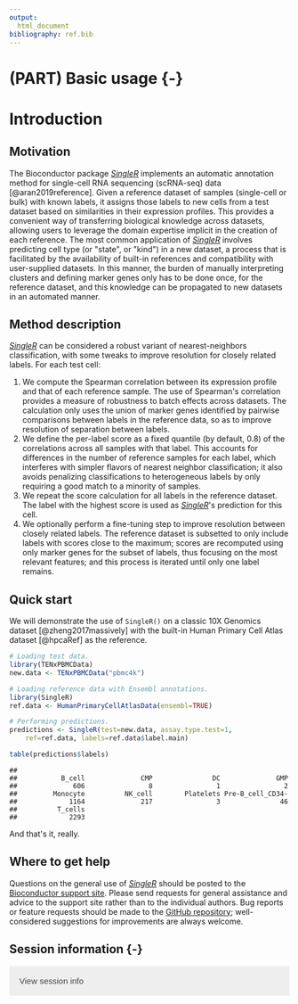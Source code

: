 ```yaml
---
output:
  html_document
bibliography: ref.bib
---
```


# (PART) Basic usage {-}

# Introduction

<script>
document.addEventListener("click", function (event) {
    if (event.target.classList.contains("aaron-collapse")) {
        event.target.classList.toggle("active");
        var content = event.target.nextElementSibling;
        if (content.style.display === "block") {
            content.style.display = "none";
        } else {
            content.style.display = "block";
        }
    }
})
</script>

<style>
.aaron-collapse {
  background-color: #eee;
  color: #444;
  cursor: pointer;
  padding: 18px;
  width: 100%;
  border: none;
  text-align: left;
  outline: none;
  font-size: 15px;
}

.aaron-content {
  padding: 0 18px;
  display: none;
  overflow: hidden;
  background-color: #f1f1f1;
}
</style>

## Motivation

The Bioconductor package *[SingleR](https://bioconductor.org/packages/3.12/SingleR)* implements an automatic annotation method 
for single-cell RNA sequencing (scRNA-seq) data [@aran2019reference].
Given a reference dataset of samples (single-cell or bulk) with known labels, 
it assigns those labels to new cells from a test dataset based on similarities in their expression profiles.
This provides a convenient way of transferring biological knowledge across datasets,
allowing users to leverage the domain expertise implicit in the creation of each reference.
The most common application of *[SingleR](https://bioconductor.org/packages/3.12/SingleR)* involves predicting cell type (or "state", or "kind") in a new dataset,
a process that is facilitated by the availability of built-in references and compatibility with user-supplied datasets.
In this manner, the burden of manually interpreting clusters and defining marker genes only has to be done once, for the reference dataset, and this knowledge can be propagated to new datasets in an automated manner.

## Method description

*[SingleR](https://bioconductor.org/packages/3.12/SingleR)* can be considered a robust variant of nearest-neighbors classification,
with some tweaks to improve resolution for closely related labels.
For each test cell:

1. We compute the Spearman correlation between its expression profile and that of each reference sample.
The use of Spearman's correlation provides a measure of robustness to batch effects across datasets.
The calculation only uses the union of marker genes identified by pairwise comparisons between labels in the reference data,
so as to improve resolution of separation between labels.
2. We define the per-label score as a fixed quantile (by default, 0.8) of the correlations across all samples with that label.
This accounts for differences in the number of reference samples for each label, 
which interferes with simpler flavors of nearest neighbor classification;
it also avoids penalizing classifications to heterogeneous labels by only requiring a good match to a minority of samples.
3. We repeat the score calculation for all labels in the reference dataset.
The label with the highest score is used as *[SingleR](https://bioconductor.org/packages/3.12/SingleR)*'s prediction for this cell.
4. We optionally perform a fine-tuning step to improve resolution between closely related labels.
The reference dataset is subsetted to only include labels with scores close to the maximum;
scores are recomputed using only marker genes for the subset of labels, thus focusing on the most relevant features;
and this process is iterated until only one label remains.

## Quick start

We will demonstrate the use of `SingleR()` on a classic 10X Genomics dataset [@zheng2017massively]
with the built-in Human Primary Cell Atlas dataset [@hpcaRef] as the reference.


```r
# Loading test data.
library(TENxPBMCData)
new.data <- TENxPBMCData("pbmc4k")

# Loading reference data with Ensembl annotations.
library(SingleR)
ref.data <- HumanPrimaryCellAtlasData(ensembl=TRUE)

# Performing predictions.
predictions <- SingleR(test=new.data, assay.type.test=1, 
    ref=ref.data, labels=ref.data$label.main)

table(predictions$labels)
```

```
## 
##           B_cell              CMP               DC              GMP 
##              606                8                1                2 
##         Monocyte          NK_cell        Platelets Pre-B_cell_CD34- 
##             1164              217                3               46 
##          T_cells 
##             2293
```

And that's it, really.

## Where to get help

Questions on the general use of *[SingleR](https://bioconductor.org/packages/3.12/SingleR)* should be posted to 
the [Bioconductor support site](https://support.bioconductor.org).
Please send requests for general assistance and advice to the
support site rather than to the individual authors.
Bug reports or feature requests should be made to the [GitHub repository](https://github.com/LTLA/SingleR);
well-considered suggestions for improvements are always welcome.

## Session information {-}

<button class="aaron-collapse">View session info</button>
<div class="aaron-content">
```
R version 4.0.0 Patched (2020-05-01 r78341)
Platform: x86_64-pc-linux-gnu (64-bit)
Running under: Ubuntu 18.04.4 LTS

Matrix products: default
BLAS:   /home/luna/Software/R/R-4-0-branch-dev/lib/libRblas.so
LAPACK: /home/luna/Software/R/R-4-0-branch-dev/lib/libRlapack.so

locale:
 [1] LC_CTYPE=en_US.UTF-8       LC_NUMERIC=C              
 [3] LC_TIME=en_US.UTF-8        LC_COLLATE=en_US.UTF-8    
 [5] LC_MONETARY=en_US.UTF-8    LC_MESSAGES=en_US.UTF-8   
 [7] LC_PAPER=en_US.UTF-8       LC_NAME=C                 
 [9] LC_ADDRESS=C               LC_TELEPHONE=C            
[11] LC_MEASUREMENT=en_US.UTF-8 LC_IDENTIFICATION=C       

attached base packages:
[1] parallel  stats4    stats     graphics  grDevices utils     datasets 
[8] methods   base     

other attached packages:
 [1] ensembldb_2.13.1            AnnotationFilter_1.13.0    
 [3] GenomicFeatures_1.41.0      AnnotationDbi_1.51.0       
 [5] SingleR_1.3.4               TENxPBMCData_1.7.0         
 [7] HDF5Array_1.17.0            rhdf5_2.33.0               
 [9] SingleCellExperiment_1.11.1 SummarizedExperiment_1.19.4
[11] DelayedArray_0.15.1         matrixStats_0.56.0         
[13] Biobase_2.49.0              GenomicRanges_1.41.1       
[15] GenomeInfoDb_1.25.0         IRanges_2.23.4             
[17] S4Vectors_0.27.6            BiocGenerics_0.35.2        
[19] BiocStyle_2.17.0            rebook_0.99.0              

loaded via a namespace (and not attached):
 [1] ProtGenerics_1.21.0           bitops_1.0-6                 
 [3] bit64_0.9-7                   progress_1.2.2               
 [5] httr_1.4.1                    tools_4.0.0                  
 [7] R6_2.4.1                      irlba_2.3.3                  
 [9] lazyeval_0.2.2                DBI_1.1.0                    
[11] prettyunits_1.1.1             tidyselect_1.1.0             
[13] processx_3.4.2                bit_1.1-15.2                 
[15] curl_4.3                      compiler_4.0.0               
[17] graph_1.67.0                  BiocNeighbors_1.7.0          
[19] rtracklayer_1.49.1            bookdown_0.19                
[21] askpass_1.1                   callr_3.4.3                  
[23] rappdirs_0.3.1                Rsamtools_2.5.0              
[25] stringr_1.4.0                 digest_0.6.25                
[27] rmarkdown_2.1                 XVector_0.29.0               
[29] pkgconfig_2.0.3               htmltools_0.4.0              
[31] dbplyr_1.4.3                  fastmap_1.0.1                
[33] rlang_0.4.6                   RSQLite_2.2.0                
[35] shiny_1.4.0.2                 DelayedMatrixStats_1.11.0    
[37] BiocParallel_1.23.0           dplyr_0.8.5                  
[39] RCurl_1.98-1.2                magrittr_1.5                 
[41] BiocSingular_1.5.0            GenomeInfoDbData_1.2.3       
[43] Matrix_1.2-18                 Rcpp_1.0.4.6                 
[45] Rhdf5lib_1.11.0               lifecycle_0.2.0              
[47] stringi_1.4.6                 yaml_2.2.1                   
[49] zlibbioc_1.35.0               BiocFileCache_1.13.0         
[51] AnnotationHub_2.21.0          grid_4.0.0                   
[53] blob_1.2.1                    promises_1.1.0               
[55] ExperimentHub_1.15.0          crayon_1.3.4                 
[57] lattice_0.20-41               beachmat_2.5.0               
[59] Biostrings_2.57.0             hms_0.5.3                    
[61] CodeDepends_0.6.5             knitr_1.28                   
[63] ps_1.3.3                      pillar_1.4.4                 
[65] codetools_0.2-16              biomaRt_2.45.0               
[67] XML_3.99-0.3                  glue_1.4.1                   
[69] BiocVersion_3.12.0            evaluate_0.14                
[71] BiocManager_1.30.10           vctrs_0.3.0                  
[73] httpuv_1.5.2                  openssl_1.4.1                
[75] purrr_0.3.4                   assertthat_0.2.1             
[77] xfun_0.13                     rsvd_1.0.3                   
[79] mime_0.9                      xtable_1.8-4                 
[81] later_1.0.0                   tibble_3.0.1                 
[83] GenomicAlignments_1.25.0      memoise_1.1.0                
[85] ellipsis_0.3.1                interactiveDisplayBase_1.27.0
```
</div>
